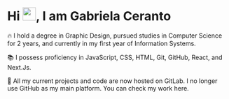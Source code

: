<h1 align="left">Hi <img src="https://raw.githubusercontent.com/kaueMarques/kaueMarques/master/hi.gif" height="30px">, I am Gabriela Ceranto</h1>
🔥 I hold a degree in Graphic Design, pursued studies in Computer Science for 2 years, and currently in my first year of Information Systems.

📚 I possess proficiency in JavaScript, CSS, HTML, Git, GitHub, React, and Next.Js.

🚀 All my current projects and code are now hosted on GitLab. I no longer use GitHub as my main platform. You can check my work here.
